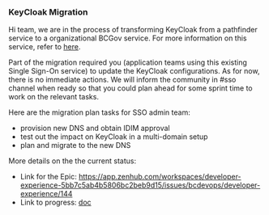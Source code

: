 ### KeyCloak Migration

Hi team, we are in the process of transforming KeyCloak from a pathfinder service to a organizational BCGov service. For more information on this service, refer to [here](https://developer.gov.bc.ca/BC-Government-SSO-Service-Definition).

Part of the migration required you (application teams using this existing Single Sign-On service) to update the KeyCloak configurations. As for now, there is no immediate actions. We will inform the community in #sso channel when ready so that you could plan ahead for some sprint time to work on the relevant tasks.

Here are the migration plan tasks for SSO admin team:
- provision new DNS and obtain IDIM approval
- test out the impact on KeyCloak in a multi-domain setup
- plan and migrate to the new DNS

More details on the the current status:
- Link for the Epic: https://app.zenhub.com/workspaces/developer-experience-5bb7c5ab4b5806bc2beb9d15/issues/bcdevops/developer-experience/144
- Link to progress: [doc](./kc-admin.md)
